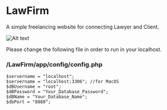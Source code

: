# LawFirm

A simple freelancing website for connecting Lawyer and Client. 


![Alt text](relative/path/to/img.jpg?raw=true "Title")

Please change the following file in order to run in your localhost.
### /LawFirm/app/config/config.php
```
$servername = "localhost";
$servername = "localhost:3306"; //for MacOS
$dBUsername = "root";
$dBPassword = "Your_Database_Password"; 
$dBName = "Your_Database_Name"; 
$dbPort = "8080";
```
